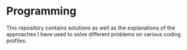 # Programming
This repository contains solutions as well as the explanations of the approaches I have used to solve different problems on various coding profiles. 
